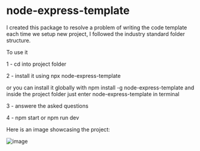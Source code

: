 # node-express-template

I created this package to resolve a problem of writing the code template each time we setup new project, I followed the industry standard folder structure.

To use it

1 - cd into project folder

2 - install it using npx node-express-template 

or you can install it globally with npm install -g node-express-template and inside the project folder just enter node-express-template in terminal

 

3 - answere the asked questions

4 - npm start or npm run dev


Here is an image showcasing the project:

![image](https://github.com/user-attachments/assets/741ac07e-3012-458d-bd91-5903b577ba89)